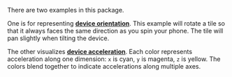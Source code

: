 There are two examples in this package.

One is for representing **[device orientation]**. This example will rotate
a tile so that it always faces the same direction as you spin your phone. The
tile will pan slightly when tilting the device.

The other visualizes **[device acceleration]**. Each color represents
acceleration along one dimension: `x` is cyan, `y` is magenta, `z` is yellow.
The colors blend together to indicate accelerations along multiple axes.

[device orientation]: https://adrian.schaedle.me/elm-device/
[device acceleration]: https://adrian.schaedle.me/elm-device/acceleration/
